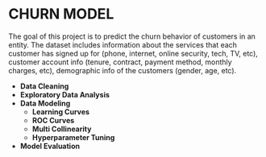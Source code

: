 # CHURN MODEL
The goal of this project is to predict the churn behavior of customers in an entity. The dataset includes information about the services that each customer has signed up for (phone, internet, online security, tech, TV, etc), customer account info (tenure, contract, payment method, monthly charges, etc), demographic info of the customers (gender, age, etc).
- **Data Cleaning**
- **Exploratory Data Analysis**
- **Data Modeling**
    - **Learning Curves**
    - **ROC Curves**
    - **Multi Collinearity**
    - **Hyperparameter Tuning**
- **Model Evaluation**
